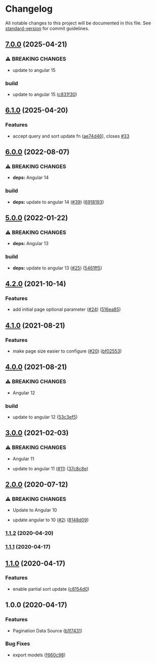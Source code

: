 # Changelog

All notable changes to this project will be documented in this file. See [standard-version](https://github.com/conventional-changelog/standard-version) for commit guidelines.

## [7.0.0](https://github.com/nilsmehlhorn/ngx-pagination-data-source/compare/v6.1.0...v7.0.0) (2025-04-21)


### ⚠ BREAKING CHANGES

* update to angular 15

### build

* update to angular 15 ([c831f30](https://github.com/nilsmehlhorn/ngx-pagination-data-source/commit/c831f30572c2cddf470e0054ce60f456f4a0c502))

## [6.1.0](https://github.com/nilsmehlhorn/ngx-pagination-data-source/compare/v6.0.0...v6.1.0) (2025-04-20)


### Features

* accept query and sort update fn ([ae74d46](https://github.com/nilsmehlhorn/ngx-pagination-data-source/commit/ae74d46209d98291ce6b6153b565bf5b3c890e1b)), closes [#33](https://github.com/nilsmehlhorn/ngx-pagination-data-source/issues/33)

## [6.0.0](https://github.com/nilsmehlhorn/ngx-pagination-data-source/compare/v5.0.0...v6.0.0) (2022-08-07)


### ⚠ BREAKING CHANGES

* **deps:** Angular 14

### build

* **deps:** update to angular 14 ([#39](https://github.com/nilsmehlhorn/ngx-pagination-data-source/issues/39)) ([6918193](https://github.com/nilsmehlhorn/ngx-pagination-data-source/commit/69181939c63432e16b90aac25b31a86910057236))

## [5.0.0](https://github.com/nilsmehlhorn/ngx-pagination-data-source/compare/v4.2.0...v5.0.0) (2022-01-22)


### ⚠ BREAKING CHANGES

* **deps:** Angular 13

### build

* **deps:** update to angular 13 ([#25](https://github.com/nilsmehlhorn/ngx-pagination-data-source/issues/25)) ([5461ff5](https://github.com/nilsmehlhorn/ngx-pagination-data-source/commit/5461ff5aec6d234cf3324f691224523c07acbbff))

## [4.2.0](https://github.com/nilsmehlhorn/ngx-pagination-data-source/compare/v4.1.0...v4.2.0) (2021-10-14)


### Features

* add initial page optional parameter ([#24](https://github.com/nilsmehlhorn/ngx-pagination-data-source/issues/24)) ([516ea85](https://github.com/nilsmehlhorn/ngx-pagination-data-source/commit/516ea852cc4e41423e7229ded960f73d380d0503))

## [4.1.0](https://github.com/nilsmehlhorn/ngx-pagination-data-source/compare/v4.0.0...v4.1.0) (2021-08-21)


### Features

* make page size easier to configure ([#20](https://github.com/nilsmehlhorn/ngx-pagination-data-source/issues/20)) ([bf02553](https://github.com/nilsmehlhorn/ngx-pagination-data-source/commit/bf0255363af79370acc7c005f87a071b51a62d67))

## [4.0.0](https://github.com/nilsmehlhorn/ngx-pagination-data-source/compare/v3.0.0...v4.0.0) (2021-08-21)


### ⚠ BREAKING CHANGES

* Angular 12

### build

* update to angular 12 ([53c3ef5](https://github.com/nilsmehlhorn/ngx-pagination-data-source/commit/53c3ef54dd548da211db700e020234e7e64bf34d))

## [3.0.0](https://github.com/nilsmehlhorn/ngx-pagination-data-source/compare/v2.0.0...v3.0.0) (2021-02-03)


### ⚠ BREAKING CHANGES

* Angular 11

* update to angular 11 ([#11](https://github.com/nilsmehlhorn/ngx-pagination-data-source/issues/11)) ([37c8c8e](https://github.com/nilsmehlhorn/ngx-pagination-data-source/commit/37c8c8e451bd486eec620976c8cb0d6162142579))

## [2.0.0](https://github.com/nilsmehlhorn/ngx-pagination-data-source/compare/v1.1.1...v2.0.0) (2020-07-12)


### ⚠ BREAKING CHANGES

* Update to Angular 10

* update angular to 10 ([#2](https://github.com/nilsmehlhorn/ngx-pagination-data-source/issues/2)) ([8148d09](https://github.com/nilsmehlhorn/ngx-pagination-data-source/commit/8148d09985a73acfd97922620f0d26cd859b9bc6))

### [1.1.2](https://github.com/nilsmehlhorn/ngx-pagination-data-source/compare/v1.1.1...v1.1.2) (2020-04-20)

### [1.1.1](https://github.com/nilsmehlhorn/ngx-pagination-data-source/compare/v1.1.0...v1.1.1) (2020-04-17)

## [1.1.0](https://github.com/nilsmehlhorn/ngx-pagination-data-source/compare/v1.0.0...v1.1.0) (2020-04-17)


### Features

* enable partial sort update ([c8154d0](https://github.com/nilsmehlhorn/ngx-pagination-data-source/commit/c8154d0c530d40ed926ba392b3fc22e9bde8950d))

## 1.0.0 (2020-04-17)


### Features

* Pagination Data Source ([b1f7431](https://github.com/nilsmehlhorn/ngx-pagination-data-source/commit/b1f7431554aa026f4bd0f9211a95a2610226b652))


### Bug Fixes

* export models ([f660c98](https://github.com/nilsmehlhorn/ngx-pagination-data-source/commit/f660c98f042a43b97b873e9484c5284acd1d448a))
